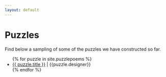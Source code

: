 ```yaml
---
layout: default
---
```


# Puzzles

Find below a sampling of some of the puzzles we have constructed so far.


<ul>
  {% for puzzle in site.puzzlepoems %}
    <li>
      <a href="{{ site.baseurl }}{{ puzzle.url }}">{{ puzzle.title }}</a> | {{puzzle.designer}}
    </li>
  {% endfor %}
</ul>


